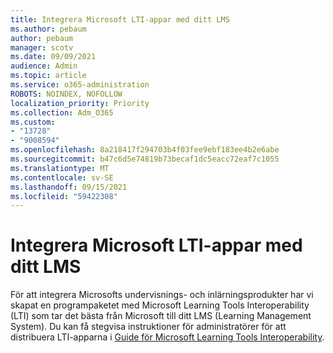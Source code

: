 ```yaml
---
title: Integrera Microsoft LTI-appar med ditt LMS
ms.author: pebaum
author: pebaum
manager: scotv
ms.date: 09/09/2021
audience: Admin
ms.topic: article
ms.service: o365-administration
ROBOTS: NOINDEX, NOFOLLOW
localization_priority: Priority
ms.collection: Adm_O365
ms.custom:
- "13728"
- "9008594"
ms.openlocfilehash: 8a218417f294703b4f03fee9ebf183ee4b2e6abe
ms.sourcegitcommit: b47c6d5e74819b73becaf1dc5eacc72eaf7c1055
ms.translationtype: MT
ms.contentlocale: sv-SE
ms.lasthandoff: 09/15/2021
ms.locfileid: "59422308"
---
```

# <a name="integrate-microsoft-lti-apps-with-your-lms"></a>Integrera Microsoft LTI-appar med ditt LMS

För att integrera Microsofts undervisnings- och inlärningsprodukter har vi skapat en programpaketet med Microsoft Learning Tools Interoperability (LTI) som tar det bästa från Microsoft till ditt LMS (Learning Management System). Du kan få stegvisa instruktioner för administratörer för att distribuera LTI-apparna i [Guide för Microsoft Learning Tools Interoperability](https://admin.microsoft.com/AdminPortal/Home?#/modernonboarding/lmsintegrationguide).